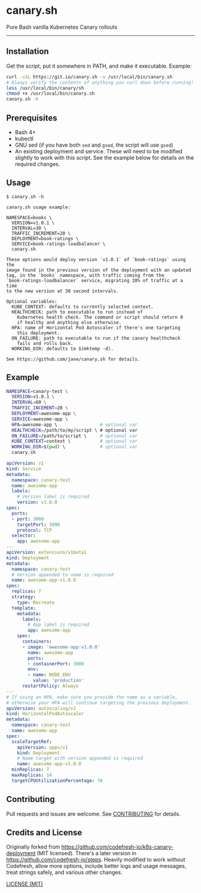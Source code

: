 # canary.sh

Pure Bash vanilla Kubernetes Canary rollouts

--------

## Installation

Get the script, put it somewhere in PATH, and make it executable. Example:

```bash
curl -sSL https://git.io/canary.sh -o /usr/local/bin/canary.sh
# Always verify the contents of anything you curl down before running!
less /usr/local/bin/canary/sh
chmod +x /usr/local/bin/canary.sh
canary.sh -h
```

## Prerequisites

* Bash 4+
* kubectl
* GNU sed (if you have both `sed` and `gsed`, the script will use `gsed`)
* An existing deployment and service. These will need to be modified slightly
  to work with this script. See the example below for details on the required
  changes.

## Usage

```
$ canary.sh -h

canary.sh usage example:

NAMESPACE=books \
  VERSION=v1.0.1 \
  INTERVAL=30 \
  TRAFFIC_INCREMENT=20 \
  DEPLOYMENT=book-ratings \
  SERVICE=book-ratings-loadbalancer \
  canary.sh

These options would deploy version `v1.0.1` of `book-ratings` using the
image found in the previous version of the deployment with an updated
tag, in the `books` namespace, with traffic coming from the
`book-ratings-loadbalancer` service, migrating 20% of traffic at a time
to the new version at 30 second intervals.

Optional variables:
  KUBE_CONTEXT: defaults to currently selected context.
  HEALTHCHECK: path to executable to run instead of
    Kubernetes health check. The command or script should return 0
    if healthy and anything else otherwise.
  HPA: name of Horizontal Pod Autoscaler if there's one targeting
    this deployment.
  ON_FAILURE: path to executable to run if the canary healthcheck
    fails and rolls back.
  WORKING_DIR: defaults to $(mktemp -d).

See https://github.com/jane/canary.sh for details.
```

## Example

```bash
NAMESPACE=canary-test \
  VERSION=v1.0.1 \
  INTERVAL=60 \
  TRAFFIC_INCEMENT=20 \
  DEPLOYMENT=awesome-app \
  SERVICE=awesome-app \
  HPA=awesome-app \                # optional var
  HEALTHCHECK=/path/to/my/script \ # optional var
  ON_FAILURE=/path/to/script \     # optional var
  KUBE_CONTEXT=context \           # optional var
  WORKING_DIR=$(pwd) \             # optional var
  canary.sh
```

```yaml
apiVersion: v1
kind: Service
metadata:
  namespace: canary-test
  name: awesome-app
  labels:
    # Version label is required
    version: v1.0.0
spec:
  ports:
  - port: 3000
    targetPort: 3000
    protocol: TCP
  selector:
    app: awesome-app
---
apiVersion: extensions/v1beta1
kind: Deployment
metadata:
  namespace: canary-test
  # Version appended to name is required
  name: awesome-app-v1.0.0
spec:
  replicas: 7
  strategy:
    type: Recreate
  template:
    metadata:
      labels:
        # App label is required
        app: awesome-app
    spec:
      containers:
      - image: 'awesome-app:v1.0.0'
        name: awesome-app
        ports:
        - containerPort: 3000
        env:
        - name: NODE_ENV
          value: 'production'
      restartPolicy: Always
---
# If using an HPA, make sure you provide the name as a variable,
# otherwise your HPA will continue targeting the previous deployment.
apiVersion: autoscaling/v1
kind: HorizontalPodAutoscaler
metadata:
  namespace: canary-test
  name: awesome-app
spec:
  scaleTargetRef:
    apiVersion: apps/v1
    kind: Deployment
    # Name target with version appended is required
    name: awesome-app-v1.0.0
  minReplicas: 7
  maxReplicas: 14
  targetCPUUtilizationPercentage: 70
```

## Contributing

Pull requests and issues are welcome. See
[CONTRIBUTING](./.github/CONTRIBUTING.md) for details.

## Credits and License

Originally forked from
<https://github.com/codefresh-io/k8s-canary-deployment> (MIT licensed).
There's a later version in <https://github.com/codefresh-io/steps>.
Heavily modified to work without Codefresh, allow more options, include
better logs and usage messages, treat strings safely, and various other
changes.

[LICENSE (MIT)](./LICENSE.md)

